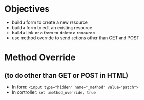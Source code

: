 # Objectives

- build a form to create a new resource
- build a form to edit an existing resource
- build a link or a form to delete a resource
- use method override to send actions other than GET and POST


# Method Override 
## (to do other than GET or POST in HTML)

- In form:
    `<input type="hidden" name="_method" value="patch">`
- In controller:
    `set :method_override, true` 